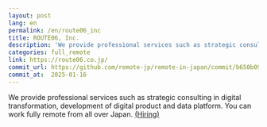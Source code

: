 ```yaml
---
layout: post
lang: en
permalink: /en/route06_inc
title: ROUTE06, Inc.
description: 'We provide professional services such as strategic consulting in digital transformation, development of digital product and data platform. You can work fully remote from all over Japan. (Hiring)'
categories: full_remote
link: https://route06.co.jp/
commit_url: https://github.com/remote-jp/remote-in-japan/commit/b650b0994970e1784f9df7f676d17574b0470674
commit_at:  2025-01-16
---
```


<p>We provide professional services such as strategic consulting in digital transformation, development of digital product and data platform. You can work fully remote from all over Japan. <a href="https://jobs.route06.co.jp/?utm_source=remote-in-japan&utm_medium=website&utm_campaign=en">(Hiring)</a></p>
